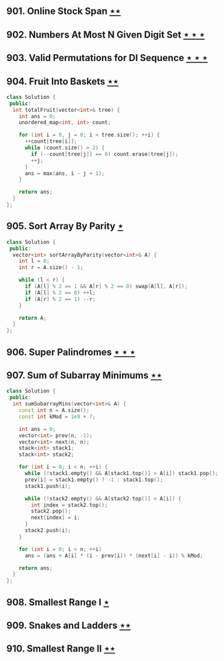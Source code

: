 ## 901. Online Stock Span [$\star\star$](https://leetcode.com/problems/online-stock-span)

## 902. Numbers At Most N Given Digit Set [$\star\star\star$](https://leetcode.com/problems/numbers-at-most-n-given-digit-set)

## 903. Valid Permutations for DI Sequence [$\star\star\star$](https://leetcode.com/problems/valid-permutations-for-di-sequence)

## 904. Fruit Into Baskets [$\star\star$](https://leetcode.com/problems/fruit-into-baskets)

```cpp
class Solution {
 public:
  int totalFruit(vector<int>& tree) {
    int ans = 0;
    unordered_map<int, int> count;

    for (int i = 0, j = 0; i < tree.size(); ++i) {
      ++count[tree[i]];
      while (count.size() > 2) {
        if (--count[tree[j]] == 0) count.erase(tree[j]);
        ++j;
      }
      ans = max(ans, i - j + 1);
    }

    return ans;
  }
};
```

## 905. Sort Array By Parity [$\star$](https://leetcode.com/problems/sort-array-by-parity)

```cpp
class Solution {
 public:
  vector<int> sortArrayByParity(vector<int>& A) {
    int l = 0;
    int r = A.size() - 1;

    while (l < r) {
      if (A[l] % 2 == 1 && A[r] % 2 == 0) swap(A[l], A[r]);
      if (A[l] % 2 == 0) ++l;
      if (A[r] % 2 == 1) --r;
    }

    return A;
  }
};
```

## 906. Super Palindromes [$\star\star\star$](https://leetcode.com/problems/super-palindromes)

## 907. Sum of Subarray Minimums [$\star\star$](https://leetcode.com/problems/sum-of-subarray-minimums)

```cpp
class Solution {
 public:
  int sumSubarrayMins(vector<int>& A) {
    const int n = A.size();
    const int kMod = 1e9 + 7;

    int ans = 0;
    vector<int> prev(n, -1);
    vector<int> next(n, n);
    stack<int> stack1;
    stack<int> stack2;

    for (int i = 0; i < n; ++i) {
      while (!stack1.empty() && A[stack1.top()] > A[i]) stack1.pop();
      prev[i] = stack1.empty() ? -1 : stack1.top();
      stack1.push(i);

      while (!stack2.empty() && A[stack2.top()] > A[i]) {
        int index = stack2.top();
        stack2.pop();
        next[index] = i;
      }
      stack2.push(i);
    }

    for (int i = 0; i < n; ++i)
      ans = (ans + A[i] * (i - prev[i]) * (next[i] - i)) % kMod;

    return ans;
  }
};
```

## 908. Smallest Range I [$\star$](https://leetcode.com/problems/smallest-range-i)

## 909. Snakes and Ladders [$\star\star$](https://leetcode.com/problems/snakes-and-ladders)

## 910. Smallest Range II [$\star\star$](https://leetcode.com/problems/smallest-range-ii)
